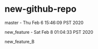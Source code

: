 # new-github-repo
master - Thu Feb 6 15:46:09 PST 2020

new_feature - Sat Feb  8 01:04:33 PST 2020

new_feature_B
